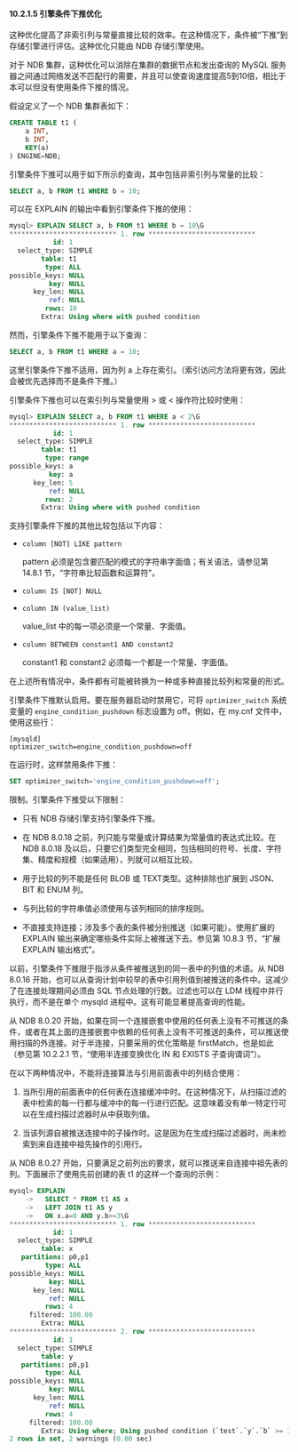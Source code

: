 #### 10.2.1.5 引擎条件下推优化

这种优化提高了非索引列与常量直接比较的效率。在这种情况下，条件被“下推”到存储引擎进行评估。这种优化只能由 NDB 存储引擎使用。

对于 NDB 集群，这种优化可以消除在集群的数据节点和发出查询的 MySQL 服务器之间通过网络发送不匹配行的需要，并且可以使查询速度提高5到10倍，相比于本可以但没有使用条件下推的情况。

假设定义了一个 NDB 集群表如下：

```sql
CREATE TABLE t1 (
    a INT,
    b INT,
    KEY(a)
) ENGINE=NDB;
```

引擎条件下推可以用于如下所示的查询，其中包括非索引列与常量的比较：

```sql
SELECT a, b FROM t1 WHERE b = 10;
```

可以在 EXPLAIN 的输出中看到引擎条件下推的使用：

```sql
mysql> EXPLAIN SELECT a, b FROM t1 WHERE b = 10\G
*************************** 1. row ***************************
           id: 1
  select_type: SIMPLE
        table: t1
         type: ALL
possible_keys: NULL
          key: NULL
      key_len: NULL
          ref: NULL
         rows: 10
        Extra: Using where with pushed condition
```

然而，引擎条件下推不能用于以下查询：

```sql
SELECT a, b FROM t1 WHERE a = 10;
```

这里引擎条件下推不适用，因为列 a 上存在索引。（索引访问方法将更有效，因此会被优先选择而不是条件下推。）

引擎条件下推也可以在索引列与常量使用 > 或 < 操作符比较时使用：

```sql
mysql> EXPLAIN SELECT a, b FROM t1 WHERE a < 2\G
*************************** 1. row ***************************
           id: 1
  select_type: SIMPLE
        table: t1
         type: range
possible_keys: a
          key: a
      key_len: 5
          ref: NULL
         rows: 2
        Extra: Using where with pushed condition
```

支持引擎条件下推的其他比较包括以下内容：

- `column [NOT] LIKE pattern`
  
  pattern 必须是包含要匹配的模式的字符串字面值；有关语法，请参见第 14.8.1 节，“字符串比较函数和运算符”。

- `column IS [NOT] NULL`

- `column IN (value_list)`

  value_list 中的每一项必须是一个常量、字面值。

- `column BETWEEN constant1 AND constant2`

  constant1 和 constant2 必须每一个都是一个常量、字面值。

在上述所有情况中，条件都有可能被转换为一种或多种直接比较列和常量的形式。

引擎条件下推默认启用。要在服务器启动时禁用它，可将 `optimizer_switch` 系统变量的 `engine_condition_pushdown` 标志设置为 off。例如，在 my.cnf 文件中，使用这些行：

```
[mysqld]
optimizer_switch=engine_condition_pushdown=off
```

在运行时，这样禁用条件下推：

```sql
SET optimizer_switch='engine_condition_pushdown=off';
```

限制。引擎条件下推受以下限制：

- 只有 NDB 存储引擎支持引擎条件下推。
  
- 在 NDB 8.0.18 之前，列只能与常量或计算结果为常量值的表达式比较。在 NDB 8.0.18 及以后，只要它们类型完全相同，包括相同的符号、长度、字符集、精度和规模（如果适用），列就可以相互比较。

- 用于比较的列不能是任何 BLOB 或 TEXT类型。这种排除也扩展到 JSON、BIT 和 ENUM 列。

- 与列比较的字符串值必须使用与该列相同的排序规则。

- 不直接支持连接；涉及多个表的条件被分别推送（如果可能）。使用扩展的 EXPLAIN 输出来确定哪些条件实际上被推送下去。参见第 10.8.3 节，“扩展 EXPLAIN 输出格式”。


以前，引擎条件下推限于指涉从条件被推送到的同一表中的列值的术语。从 NDB 8.0.16 开始，也可以从查询计划中较早的表中引用列值到被推送的条件中。这减少了在连接处理期间必须由 SQL 节点处理的行数。过滤也可以在 LDM 线程中并行执行，而不是在单个 mysqld 进程中。这有可能显著提高查询的性能。

从 NDB 8.0.20 开始，如果在同一个连接嵌套中使用的任何表上没有不可推送的条件，或者在其上面的连接嵌套中依赖的任何表上没有不可推送的条件，可以推送使用扫描的外连接。对于半连接，只要采用的优化策略是 firstMatch，也是如此（参见第 10.2.2.1 节，“使用半连接变换优化 IN 和 EXISTS 子查询谓词”）。

在以下两种情况中，不能将连接算法与引用前面表中的列结合使用：

1. 当所引用的前面表中的任何表在连接缓冲中时。在这种情况下，从扫描过滤的表中检索的每一行都与缓冲中的每一行进行匹配。这意味着没有单一特定行可以在生成扫描过滤器时从中获取列值。

2. 当该列源自被推送连接中的子操作时。这是因为在生成扫描过滤器时，尚未检索到来自连接中祖先操作的引用行。

从 NDB 8.0.27 开始，只要满足之前列出的要求，就可以推送来自连接中祖先表的列。下面展示了使用先前创建的表 t1 的这样一个查询的示例：

```sql
mysql> EXPLAIN 
    ->   SELECT * FROM t1 AS x 
    ->   LEFT JOIN t1 AS y 
    ->   ON x.a=0 AND y.b>=3\G
*************************** 1. row ***************************
           id: 1
  select_type: SIMPLE
        table: x
   partitions: p0,p1
         type: ALL
possible_keys: NULL
          key: NULL
      key_len: NULL
          ref: NULL
         rows: 4
     filtered: 100.00
        Extra: NULL
*************************** 2. row ***************************
           id: 1
  select_type: SIMPLE
        table: y
   partitions: p0,p1
         type: ALL
possible_keys: NULL
          key: NULL
      key_len: NULL
          ref: NULL
         rows: 4
     filtered: 100.00
        Extra: Using where; Using pushed condition (`test`.`y`.`b` >= 3); Using join buffer (hash join)
2 rows in set, 2 warnings (0.00 sec)
```
